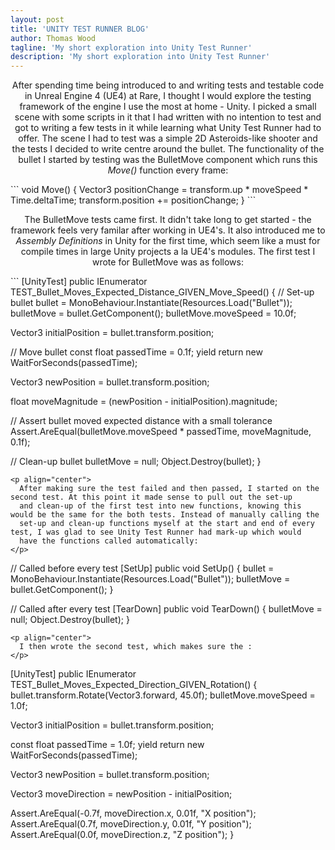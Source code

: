 ```yaml
---
layout: post
title: 'UNITY TEST RUNNER BLOG'
author: Thomas Wood
tagline: 'My short exploration into Unity Test Runner'
description: 'My short exploration into Unity Test Runner'
---
```


<p align="center">
  After spending time being introduced to and writing tests and testable code in Unreal Engine 4 (UE4) at Rare, 
  I thought I would explore the testing framework of the engine I use the most at home - Unity. I picked
  a small scene with some scripts in it that I had written with no intention to test and got to writing a 
  few tests in it while learning what Unity Test Runner had to offer. The scene I had to test was a simple 
  2D Asteroids-like shooter and the tests I decided to write centre around the bullet. The functionality of the bullet I started by
  testing was the BulletMove component which runs this <i>Move()</i> function every frame:
</p>
```
void Move()
{
  Vector3 positionChange = transform.up * moveSpeed * Time.deltaTime;
  transform.position += positionChange;
}
```
<p align="center">
  The BulletMove tests came first. It didn't take long to get started - the framework feels very familar after working in UE4's. It also
  introduced me to <i>Assembly Definitions</i> in Unity for the first time, which seem like a must for compile times in large Unity 
  projects a la UE4's modules. The first test I wrote for BulletMove was as follows:
</p>
```
[UnityTest]
public IEnumerator TEST_Bullet_Moves_Expected_Distance_GIVEN_Move_Speed()
{
  // Set-up bullet
  bullet = MonoBehaviour.Instantiate(Resources.Load<GameObject>("Bullet"));
  bulletMove = bullet.GetComponent<BulletMove>();
  bulletMove.moveSpeed = 10.0f;
      
  Vector3 initialPosition = bullet.transform.position;

  // Move bullet
  const float passedTime = 0.1f;
  yield return new WaitForSeconds(passedTime);
      
  Vector3 newPosition = bullet.transform.position;

  float moveMagnitude = (newPosition - initialPosition).magnitude;

  // Assert bullet moved expected distance with a small tolerance
  Assert.AreEqual(bulletMove.moveSpeed * passedTime, moveMagnitude, 0.1f);
            
  // Clean-up bullet
  bulletMove = null;
  Object.Destroy(bullet);
}
```
<p align="center">
  After making sure the test failed and then passed, I started on the second test. At this point it made sense to pull out the set-up 
  and clean-up of the first test into new functions, knowing this would be the same for the both tests. Instead of manually calling the 
  set-up and clean-up functions myself at the start and end of every test, I was glad to see Unity Test Runner had mark-up which would
  have the functions called automatically:
</p>
```
// Called before every test
[SetUp]
public void SetUp()
{
  bullet = MonoBehaviour.Instantiate(Resources.Load<GameObject>("Bullet"));
  bulletMove = bullet.GetComponent<BulletMove>();
}

// Called after every test
[TearDown]
public void TearDown()
{
  bulletMove = null;
  Object.Destroy(bullet);
}
```
<p align="center">
  I then wrote the second test, which makes sure the :
</p>
```
[UnityTest]
public IEnumerator TEST_Bullet_Moves_Expected_Direction_GIVEN_Rotation()
{
  bullet.transform.Rotate(Vector3.forward, 45.0f);
  bulletMove.moveSpeed = 1.0f;

  Vector3 initialPosition = bullet.transform.position;

  const float passedTime = 1.0f;
  yield return new WaitForSeconds(passedTime);

  Vector3 newPosition = bullet.transform.position;

  Vector3 moveDirection = newPosition - initialPosition;
            
  Assert.AreEqual(-0.7f, moveDirection.x, 0.01f, "X position");
  Assert.AreEqual(0.7f, moveDirection.y, 0.01f, "Y position");
  Assert.AreEqual(0.0f, moveDirection.z, "Z position");
}
```
